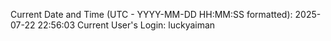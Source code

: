 Current Date and Time (UTC - YYYY-MM-DD HH:MM:SS formatted): 2025-07-22 22:56:03
Current User's Login: luckyaiman
